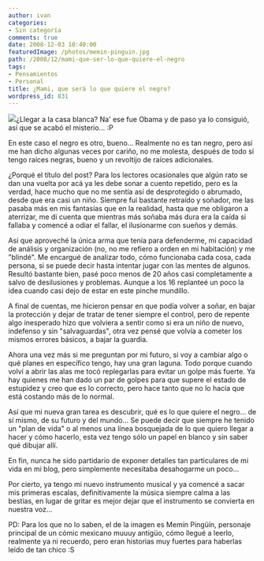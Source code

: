 ```yaml
---
author: ivan
categories:
- Sin categoría
comments: true
date: 2008-12-03 10:40:00
featuredImage: /photos/memin-pinguin.jpg
path: /2008/12/mami-que-ser-lo-que-quiere-el-negro
tags:
- Pensamientos
- Personal
title: ¿Mami, que será lo que quiere el negro?
wordpress_id: 831
---
```


[![](/photos/memin-pinguin.jpg)](https://3.bp.blogspot.com/_T2UWuNJg3dQ/STYhxMQybqI/AAAAAAAABNg/WD8h9IV4Q5U/s1600-h/memin-pinguin.jpg)¿Llegar a la casa blanca? Na' ese fue Obama y de paso ya lo consiguió, así que se acabó el misterio... :P

En este caso el negro es otro, bueno... Realmente no es tan negro, pero así me han dicho algunas veces por cariño, no me molesta, después de todo sí tengo raíces negras, bueno y un revoltijo de raíces adicionales.

¿Porqué el título del post? Para los lectores ocasionales que algún rato se dan una vuelta por acá ya les debe sonar a cuento repetido, pero es la verdad, hace mucho que no me sentía así de desprotegido o abrumado, desde que era casi un niño. Siempre fui bastante retraído y soñador, me las pasaba más en mis fantasías que en la realidad, hasta que me obligaron a aterrizar, me di cuenta que mientras más soñaba más dura era la caída si fallaba y comencé a odiar el fallar, el ilusionarme con sueños y demás.

Así que aproveché la única arma que tenía para defenderme, mi capacidad de análisis y organización (no, no me refiero a orden en mi habitación) y me "blindé". Me encargué de analizar todo, cómo funcionaba cada cosa, cada persona, si se puede decir hasta intentar jugar con las mentes de algunos. Resultó bastante bien, pasé poco menos de 20 años casi completamente a salvo de desilusiones y problemas. Aunque a los 16 replanteé un poco la idea cuando casi dejo de estar en este pinche mundillo.

A final de cuentas, me hicieron pensar en que podía volver a soñar, en bajar la protección y dejar de tratar de tener siempre el control, pero de repente algo inesperado hizo que volviera a sentir como si era un niño de nuevo, indefenso y sin "salvaguardas", otra vez pensé que volvía a cometer los mismos errores básicos, a bajar la guardia.

Ahora una vez más si me preguntan por mi futuro, si voy a cambiar algo o qué planes en específico tengo, hay una gran laguna. Todo porque cuando volví a abrir las alas me tocó replegarlas para evitar un golpe más fuerte. Ya hay quienes me han dado un par de golpes para que supere el estado de estupidez y creo que es lo correcto, pero hace tanto que no lo hacía que está costando más de lo normal.

Así que mi nueva gran tarea es descubrir, qué es lo que quiere el negro... de sí mismo, de su futuro y del mundo... Se puede decir que siempre he tenido un "plan de vida" o al menos una línea bosquejada de lo que quiero llegar a hacer y cómo hacerlo, esta vez tengo sólo un papel en blanco y sin saber qué dibujar allí.

En fin, nunca he sido partidario de exponer detalles tan particulares de mi vida en mi blog, pero simplemente necesitaba desahogarme un poco...

Por cierto, ya tengo mi nuevo instrumento musical y ya comencé a sacar mis primeras escalas, definitivamente la música siempre calma a las bestias, en lugar de gritar es mejor dejar que el instrumento se convierta en nuestra voz...

PD: Para los que no lo saben, el de la imagen es Memín Pingüín, personaje principal de un cómic mexicano muuuy antigüo, cómo llegué a leerlo, realmente ya ni recuerdo, pero eran historias muy fuertes para haberlas leído de tan chico :S